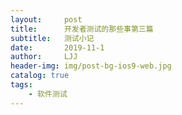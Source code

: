 ```yaml
---
layout:     post
title:      开发者测试的那些事第三篇
subtitle:   测试小记
date:       2019-11-1
author:     LJJ
header-img: img/post-bg-ios9-web.jpg
catalog: true
tags:
    - 软件测试
---
```


